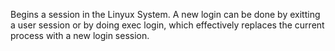 Begins a session in the Linyux System. A new login can be done by exitting a user session or by doing exec login, which effectively replaces the current process with a new login session.